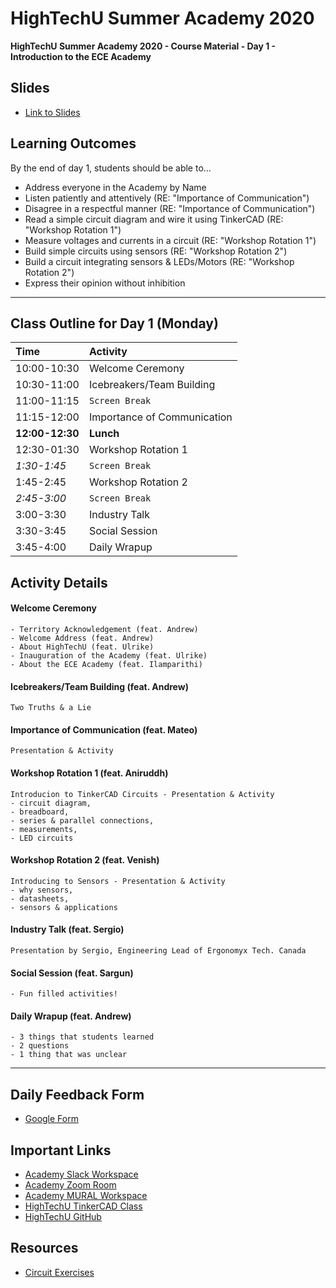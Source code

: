 # HighTechU Summer Academy 2020

**HighTechU Summer Academy 2020 - Course Material - Day 1 - Introduction to the ECE Academy**

## Slides

* [Link to Slides](Link)

## Learning Outcomes
By the end of day 1, students should be able to...
* Address everyone in the Academy by Name
* Listen patiently and attentively (RE: "Importance of Communication") 
* Disagree in a respectful manner (RE: "Importance of Communication")
* Read a simple circuit diagram and wire it using TinkerCAD (RE: "Workshop Rotation 1")
* Measure voltages and currents in a circuit (RE: "Workshop Rotation 1")
* Build simple circuits using sensors (RE: "Workshop Rotation 2")
* Build a circuit integrating sensors & LEDs/Motors (RE: "Workshop Rotation 2")
* Express their opinion without inhibition

---

## Class Outline for Day 1 (Monday)

|Time|Activity|
|:---|:---|
|10:00-10:30| Welcome Ceremony| 
|10:30-11:00|Icebreakers/Team Building|
|11:00-11:15|`Screen Break`|
|11:15-12:00|Importance of Communication| 
|**12:00-12:30**|**Lunch**|
|12:30-01:30|Workshop Rotation 1| 
|*1:30-1:45*|`Screen Break`|
|1:45-2:45|Workshop Rotation 2| 
|*2:45-3:00*|`Screen Break`|
|3:00-3:30|Industry Talk| 
|3:30-3:45|Social Session| 
|3:45-4:00|Daily Wrapup| 


## Activity Details

#### Welcome Ceremony
```
- Territory Acknowledgement (feat. Andrew)
- Welcome Address (feat. Andrew)
- About HighTechU (feat. Ulrike)
- Inauguration of the Academy (feat. Ulrike)
- About the ECE Academy (feat. Ilamparithi)
```

#### Icebreakers/Team Building (feat. Andrew)
```
Two Truths & a Lie
```
#### Importance of Communication (feat. Mateo)
```
Presentation & Activity
```
#### Workshop Rotation 1 (feat. Aniruddh)
```
Introducion to TinkerCAD Circuits - Presentation & Activity 
- circuit diagram, 
- breadboard, 
- series & parallel connections, 
- measurements, 
- LED circuits
```
#### Workshop Rotation 2 (feat. Venish)
```
Introducing to Sensors - Presentation & Activity
- why sensors, 
- datasheets, 
- sensors & applications
```
#### Industry Talk (feat. Sergio)
```
Presentation by Sergio, Engineering Lead of Ergonomyx Tech. Canada
```
#### Social Session (feat. Sargun)
```
- Fun filled activities! 
```

#### Daily Wrapup (feat. Andrew)
```
- 3 things that students learned
- 2 questions
- 1 thing that was unclear 
```

---

## Daily Feedback Form

* [Google Form](https://forms.gle/6QYUvJgdpayUTzVF9)

## Important Links

* [Academy Slack Workspace](https://hightechuacademy.slack.com/)
* [Academy Zoom Room](https://uvic.zoom.us/j/96555007331?pwd=L0luTWY5ckprWTY4SDR5NHJrNk5XZz09)
* [Academy MURAL Workspace](https://app.mural.co/t/hightechu8022)
* [HighTechU TinkerCAD Class](https://www.tinkercad.com/joinclass/LMX28FG7ZT7Q)
* [HighTechU GitHub](https://github.com/hightechu/hightechu-summer2020) 

## Resources

* [Circuit Exercises](https://github.com/hightechu/hightechu-summer2020/tree/master/day1/Workshop_1-IntroToTinkerCAD)
